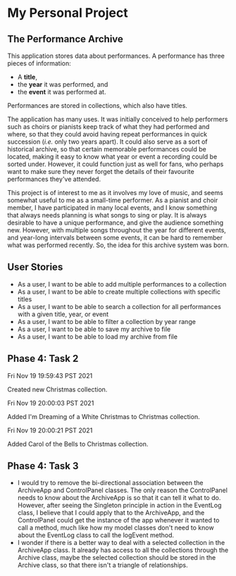 # My Personal Project

## The Performance Archive

This application stores data about performances. A performance has three pieces of information:
- A **title**,
- the **year** it was performed, and
- the **event** it was performed at.

Performances are stored in collections, which also have titles.

The application has many uses. It was initially conceived to help performers such as choirs or pianists keep track of
what they had performed and where, so that they could avoid having repeat performances in quick succession (*i.e.* only
two years apart). It could also serve as a sort of historical archive, so that certain memorable performances could be
located, making it easy to know what year or event a recording could be sorted under. However, it could function
just as well for fans, who perhaps want to make sure they never forget the details of their favourite performances
they've attended.

This project is of interest to me as it involves my love of music, and seems somewhat useful to me as a small-time
performer. As a pianist and choir member, I have participated in many local events, and I know something that always
needs planning is what songs to sing or play. It is always desirable to have a unique performance, and give the
audience something new. However, with multiple songs throughout the year for different events, and year-long intervals
between some events, it can be hard to remember what was performed recently. So, the idea for this archive system
was born.

## User Stories

- As a user, I want to be able to add multiple performances to a collection
- As a user, I want to be able to create multiple collections with specific titles
- As a user, I want to be able to search a collection for all performances with a given title, year, or event
- As a user, I want to be able to filter a collection by year range
- As a user, I want to be able to save my archive to file
- As a user, I want to be able to load my archive from file

## Phase 4: Task 2

Fri Nov 19 19:59:43 PST 2021

Created new Christmas collection.

Fri Nov 19 20:00:03 PST 2021

Added I'm Dreaming of a White Christmas to Christmas collection.

Fri Nov 19 20:00:21 PST 2021

Added Carol of the Bells to Christmas collection.

## Phase 4: Task 3

- I would try to remove the bi-directional association between the ArchiveApp and ControlPanel classes. The only reason
the ControlPanel needs to know about the ArchiveApp is so that it can tell it what to do. However, after seeing the
Singleton principle in action in the EventLog class, I believe that I could apply that to the ArchiveApp, and the
ControlPanel could get the instance of the app whenever it wanted to call a method, much like how my model classes
don't need to know about the EventLog class to call the logEvent method.
- I wonder if there is a better way to deal with a selected collection in the ArchiveApp class. It already has access to
all the collections through the Archive class, maybe the selected collection should be stored in the Archive class, so
that there isn't a triangle of relationships.
